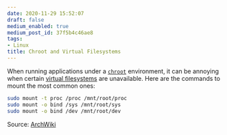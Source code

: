 ```yaml
---
date: 2020-11-29 15:52:07
draft: false
medium_enabled: true
medium_post_id: 37f5b4c46ae8
tags:
- Linux
title: Chroot and Virtual Filesystems
---
```


When running applications under a [`chroot`](https://en.wikipedia.org/wiki/Chroot) environment, it can be annoying when certain [virtual filesystems](https://opensource.com/article/19/3/virtual-filesystems-linux) are unavailable. Here are the commands to mount the most common ones:

```bash
sudo mount -t proc /proc /mnt/root/proc
sudo mount -o bind /sys /mnt/root/sys
sudo mount -o bind /dev /mnt/root/dev
```

Source: [ArchWiki](https://wiki.archlinux.org/index.php/chroot)